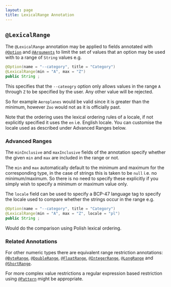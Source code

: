 ```yaml
---
layout: page
title: LexicalRange Annotation
---
```


## `@LexicalRange`

The `@LexicalRange` annotation may be applied to fields annotated with [`@Option`](option.html) and [`@Arguments`](arguments.html) to limit the set of values that an option may be used with to a range of `String` values e.g.

```java
@Option(name = "--category", title = "Category")
@LexicalRange(min = "A", max = "Z")
public String ;
```
This specifies that the `--cateogry` option only allows values in the range `A` through `Z` to be specified by the user.  Any other value will be rejected.

So for example `Aeroplanes` would be valid since it is greater than the minimum, however `Zoo` would not as it is officially past.

Note that the ordering uses the lexical ordering rules of a locale, if not explicitly specified it uses the `en` i.e. English locale.  You can customise the locale used as described under Advanced Ranges below.

### Advanced Ranges

The `minInclusive` and `maxInclusive` fields of the annotation specify whether the given `min` and `max` are included in the range or not.

The `min` and `max` automatically default to the minimum and maximum for the corresponding type, in the case of strings this is taken to be `null` i.e. no minimum/maximum.  So there is no need to specify these explicitly if you simply wish to specify a minimum or maximum value only.

The `locale` field can be used to specify a BCP-47 language tag to specify the locale used to compare whether the strings occur in the range e.g.

```java
@Option(name = "--category", title = "Category")
@LexicalRange(min = "A", max = "Z", locale = "pl")
public String ;
```

Would do the comparison using Polish lexical ordering.

### Related Annotations

For other numeric types there are equivalent range restriction annotations: [`@ByteRange`](byte-range.html), [`@DoubleRange`](double-range.html), [`@FloatRange`](float-range.html), [`@IntegerRange`](integer-range.html), [`@LongRange`](long-range.html) and [`@ShortRange`](short-range.html).

For more complex value restrictions a regular expression based restriction using [`@Pattern`](pattern.html) might be appropriate.